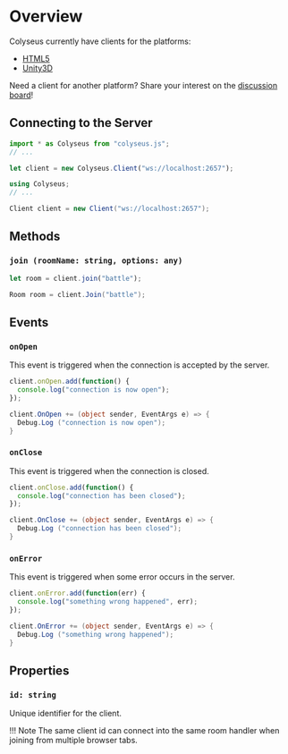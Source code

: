 # Overview

Colyseus currently have clients for the platforms:

- [HTML5](https://github.com/gamestdio/colyseus.js/)
- [Unity3D](https://github.com/gamestdio/colyseus-unity3d)

Need a client for another platform? Share your interest on the [discussion board](https://discuss.colyseus.io/)!

## Connecting to the Server

```typescript fct_label="TypeScript"
import * as Colyseus from "colyseus.js";
// ...

let client = new Colyseus.Client("ws://localhost:2657");
```

```csharp fct_label="C#"
using Colyseus;
// ...

Client client = new Client("ws://localhost:2657");
```
## Methods

### `join (roomName: string, options: any)`

```typescript fct_label="TypeScript"
let room = client.join("battle");
```

```csharp fct_label="C#"
Room room = client.Join("battle");
```

## Events

### `onOpen`

This event is triggered when the connection is accepted by the server.

```typescript fct_label="TypeScript"
client.onOpen.add(function() {
  console.log("connection is now open");
});
```

```csharp fct_label="C#"
client.OnOpen += (object sender, EventArgs e) => {
  Debug.Log ("connection is now open");
}
```

### `onClose`

This event is triggered when the connection is closed.

```typescript fct_label="TypeScript"
client.onClose.add(function() {
  console.log("connection has been closed");
});
```

```csharp fct_label="C#"
client.OnClose += (object sender, EventArgs e) => {
  Debug.Log ("connection has been closed");
}
```

### `onError`

This event is triggered when some error occurs in the server.

```typescript fct_label="TypeScript"
client.onError.add(function(err) {
  console.log("something wrong happened", err);
});
```

```csharp fct_label="C#"
client.OnError += (object sender, EventArgs e) => {
  Debug.Log ("something wrong happened");
}
```

<!-- TODO: document raw `onMessage` -->
<!-- ### `onMessage` -->

## Properties

### `id: string`

Unique identifier for the client.

!!! Note
    The same client id can connect into the same room handler when joining from multiple browser tabs.
